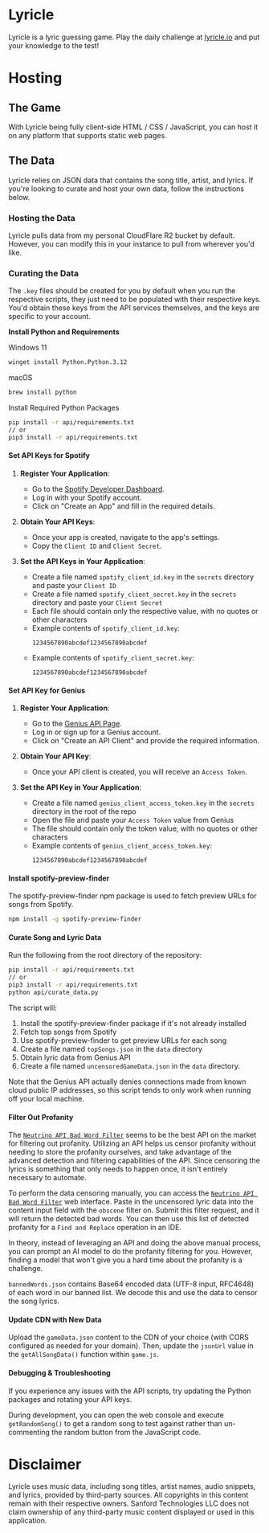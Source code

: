 # Lyricle

Lyricle is a lyric guessing game. Play the daily challenge at [lyricle.io](https://lyricle.io) and put your knowledge to the test!

# Hosting

## The Game

With Lyricle being fully client-side HTML / CSS / JavaScript, you can host it on any platform that supports static web pages.

## The Data

Lyricle relies on JSON data that contains the song title, artist, and lyrics. If you're looking to curate and host your own data, follow the instructions below.

### Hosting the Data

Lyricle pulls data from my personal CloudFlare R2 bucket by default. However, you can modify this in your instance to pull from wherever you'd like.

### Curating the Data

The `.key` files should be created for you by default when you run the respective scripts, they just need to be populated with their respective keys. You'd obtain these keys from the API services themselves, and the keys are specific to your account.

**Install Python and Requirements**

Windows 11
```sh
winget install Python.Python.3.12
```

macOS
```sh
brew install python
```

Install Required Python Packages
```sh
pip install -r api/requirements.txt
// or
pip3 install -r api/requirements.txt
```

#### Set API Keys for Spotify

1. **Register Your Application**: 
   - Go to the [Spotify Developer Dashboard](https://developer.spotify.com/dashboard/).
   - Log in with your Spotify account.
   - Click on "Create an App" and fill in the required details.

2. **Obtain Your API Keys**:
   - Once your app is created, navigate to the app's settings.
   - Copy the `Client ID` and `Client Secret`.

3. **Set the API Keys in Your Application**:
   - Create a file named `spotify_client_id.key` in the `secrets` directory and paste your `Client ID`
   - Create a file named `spotify_client_secret.key` in the `secrets` directory and paste your `Client Secret`
   - Each file should contain only the respective value, with no quotes or other characters
   - Example contents of `spotify_client_id.key`:
     ```
     1234567890abcdef1234567890abcdef
     ```
   - Example contents of `spotify_client_secret.key`:
     ```
     1234567890abcdef1234567890abcdef
     ```

#### Set API Key for Genius

1. **Register Your Application**:
   - Go to the [Genius API Page](https://genius.com/api-clients).
   - Log in or sign up for a Genius account.
   - Click on "Create an API Client" and provide the required information.

2. **Obtain Your API Key**:
   - Once your API client is created, you will receive an `Access Token`.

3. **Set the API Key in Your Application**:
   - Create a file named `genius_client_access_token.key` in the `secrets` directory in the root of the repo
   - Open the file and paste your `Access Token` value from Genius
   - The file should contain only the token value, with no quotes or other characters
   - Example contents of `genius_client_access_token.key`:
     ```
     1234567890abcdef1234567890abcdef
     ```

#### Install spotify-preview-finder

The spotify-preview-finder npm package is used to fetch preview URLs for songs from Spotify.

```sh
npm install -g spotify-preview-finder
```

#### Curate Song and Lyric Data

Run the following from the root directory of the repository:

```sh
pip install -r api/requirements.txt
// or
pip3 install -r api/requirements.txt
python api/curate_data.py
```

The script will:
1. Install the spotify-preview-finder package if it's not already installed
2. Fetch top songs from Spotify
3. Use spotify-preview-finder to get preview URLs for each song
4. Create a file named `topSongs.json` in the `data` directory
5. Obtain lyric data from Genius API
6. Create a file named `uncensoredGameData.json` in the `data` directory.

Note that the Genius API actually denies connections made from known cloud public IP addresses, so this script tends to only work when running off your local machine.

#### Filter Out Profanity

The [`Neutrino API Bad Word Filter`](https://www.neutrinoapi.com/account/tools/?api=bad-word-filter) seems to be the best API on the market for filtering out profanity. Utilizing an API helps us censor profanity without needing to store the profanity ourselves, and take advantage of the advanced detection and filtering capabilities of the API. Since censoring the lyrics is something that only needs to happen once, it isn't entirely necessary to automate.

To perform the data censoring manually, you can access the [`Neutrino API Bad Word Filter`](https://www.neutrinoapi.com/account/tools/?api=bad-word-filter) web interface. Paste in the uncensored lyric data into the content input field with the `obscene` filter on. Submit this filter request, and it will return the detected bad words. You can then use this list of detected profanity for a `Find and Replace` operation in an IDE.

In theory, instead of leveraging an API and doing the above manual process, you can prompt an AI model to do the profanity filtering for you. However, finding a model that won't give you a hard time about the profanity is a challenge.

`bannedWords.json` contains Base64 encoded data (UTF-8 input, RFC4648) of each word in our banned list. We decode this and use the data to censor the song lyrics.

#### Update CDN with New Data

Upload the `gameData.json` content to the CDN of your choice (with CORS configured as needed for your domain). Then, update the `jsonUrl` value in the `getAllSongData()` function within `game.js`.

#### Debugging & Troubleshooting

If you experience any issues with the API scripts, try updating the Python packages and rotating your API keys.

During development, you can open the web console and execute `getRandomSong()` to get a random song to test against rather than un-commenting the random button from the JavaScript code.

# Disclaimer

Lyricle uses music data, including song titles, artist names, audio snippets, and lyrics, provided by third-party sources. All copyrights in this content remain with their respective owners. Sanford Technologies LLC does not claim ownership of any third-party music content displayed or used in this application.